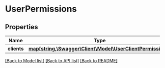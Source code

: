 # UserPermissions

## Properties
Name | Type | Description | Notes
------------ | ------------- | ------------- | -------------
**clients** | [**map[string,\Swagger\Client\Model\UserClientPermissions]**](UserClientPermissions.md) |  | [optional] 

[[Back to Model list]](../README.md#documentation-for-models) [[Back to API list]](../README.md#documentation-for-api-endpoints) [[Back to README]](../README.md)


